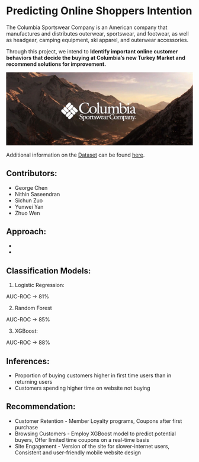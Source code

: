 # Predicting Online Shoppers Intention

The Columbia Sportswear Company is an American company that manufactures and distributes outerwear, sportswear, and footwear, as well as headgear, camping equipment, ski apparel, and outerwear accessories.

Through this project, we intend to **Identify important online customer behaviors that decide the buying at Columbia’s new Turkey Market and recommend solutions for improvement.**

![alt text](https://github.com/snithin13/Predicting-Online-Shoppers-Intention/blob/master/Images/columbia.jpg)

Additional information on the [Dataset](https://archive.ics.uci.edu/ml/datasets/Online+Shoppers+Purchasing+Intention+Dataset) can be found [here](https://github.com/snithin13/Predicting-Online-Shoppers-Intention/blob/master/Dataset_Additional_Info).

## Contributors:

* George Chen 
* Nithin Saseendran
* Sichun Zuo
* Yunwei Yan
* Zhuo Wen

## Approach:

* 
*

## Classification Models:

1. Logistic Regression:

AUC-ROC -> 81%

2. Random Forest

AUC-ROC -> 85%

3. XGBoost:

AUC-ROC -> 88%

## Inferences:

* Proportion of buying customers higher in first time users than in returning users
* Customers spending higher time on website not buying

## Recommendation:

* Customer Retention - Member Loyalty programs, Coupons after first purchase
* Browsing Customers - Employ XGBoost model to predict potential buyers, Offer limited time coupons on a real-time basis
* Site Engagement - Version of the site for slower-internet users, Consistent and user-friendly mobile website design



